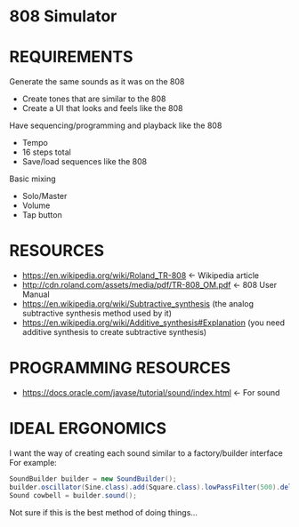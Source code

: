# 808 Simulator

REQUIREMENTS
=====
Generate the same sounds as it was on the 808
 - Create tones that are similar to the 808
 - Create a UI that looks and feels like the 808

Have sequencing/programming and playback like the 808
 - Tempo
 - 16 steps total
 - Save/load sequences like the 808

Basic mixing
 - Solo/Master
 - Volume
 - Tap button

RESOURCES
=====
- https://en.wikipedia.org/wiki/Roland_TR-808 <- Wikipedia article
- http://cdn.roland.com/assets/media/pdf/TR-808_OM.pdf <- 808 User Manual
- https://en.wikipedia.org/wiki/Subtractive_synthesis (the analog subtractive synthesis method used by it)
- https://en.wikipedia.org/wiki/Additive_synthesis#Explanation (you need additive synthesis to create subtractive synthesis)


PROGRAMMING RESOURCES
====
- https://docs.oracle.com/javase/tutorial/sound/index.html <- For sound


IDEAL ERGONOMICS
====
I want the way of creating each sound similar to a factory/builder interface
For example:
```java
SoundBuilder builder = new SoundBuilder();
builder.oscillator(Sine.class).add(Square.class).lowPassFilter(500).delay(10);
Sound cowbell = builder.sound();
```
Not sure if this is the best method of doing things...